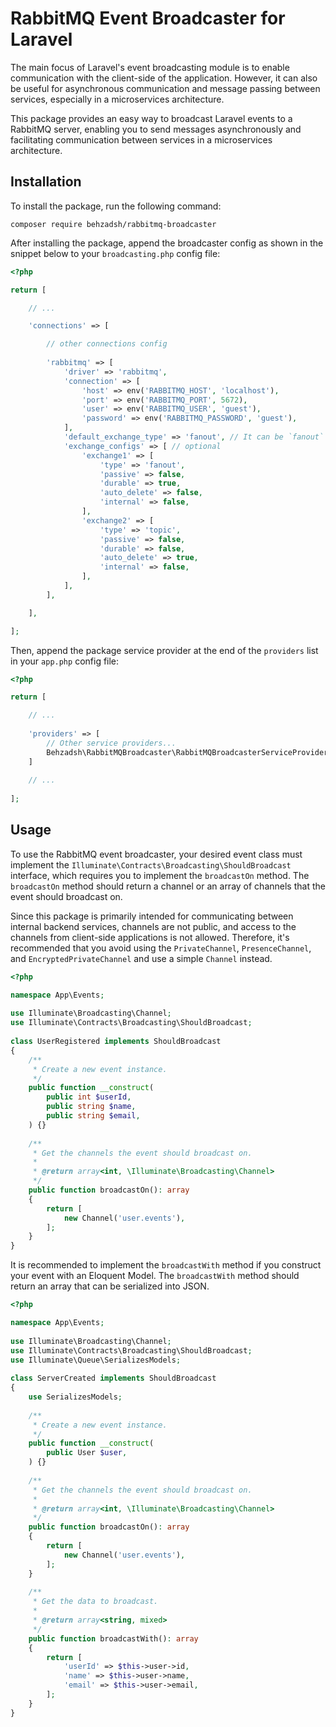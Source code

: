 # RabbitMQ Event Broadcaster for Laravel

The main focus of Laravel's event broadcasting module is to enable communication with the client-side of the application.
However, it can also be useful for asynchronous communication and message passing between services, especially in a
microservices architecture.

This package provides an easy way to broadcast Laravel events to a RabbitMQ server, enabling you to send messages
asynchronously and facilitating communication between services in a microservices architecture.

## Installation

To install the package, run the following command:

```
composer require behzadsh/rabbitmq-broadcaster
```

After installing the package, append the broadcaster config as shown in the snippet below to your `broadcasting.php`
config file:
```php
<?php

return [

    // ...

    'connections' => [

        // other connections config
        
        'rabbitmq' => [
            'driver' => 'rabbitmq',
            'connection' => [
                'host' => env('RABBITMQ_HOST', 'localhost'),
                'port' => env('RABBITMQ_PORT', 5672),
                'user' => env('RABBITMQ_USER', 'guest'),
                'password' => env('RABBITMQ_PASSWORD', 'guest'),
            ],
            'default_exchange_type' => 'fanout', // It can be `fanout` or `topic`
            'exchange_configs' => [ // optional
                'exchange1' => [
                    'type' => 'fanout',
                    'passive' => false,
                    'durable' => true,
                    'auto_delete' => false,
                    'internal' => false,
                ],
                'exchange2' => [
                    'type' => 'topic',
                    'passive' => false,
                    'durable' => false,
                    'auto_delete' => true,
                    'internal' => false,
                ],
            ], 
        ],

    ],

];
```

Then, append the package service provider at the end of the `providers` list in your `app.php` config file:

```php
<?php

return [

    // ...
    
    'providers' => [
        // Other service providers...
        Behzadsh\RabbitMQBroadcaster\RabbitMQBroadcasterServiceProvider::class,
    ]
    
    // ...
    
];
```

## Usage

To use the RabbitMQ event broadcaster, your desired event class must implement the
`Illuminate\Contracts\Broadcasting\ShouldBroadcast` interface, which requires you to implement the `broadcastOn` method.
The `broadcastOn` method should return a channel or an array of channels that the event should broadcast on.

Since this package is primarily intended for communicating between internal backend services, channels are not public,
and access to the channels from client-side applications is not allowed. Therefore, it's recommended that you avoid using
the `PrivateChannel`, `PresenceChannel`, and `EncryptedPrivateChannel` and use a simple `Channel` instead.
```php
<?php

namespace App\Events;
 
use Illuminate\Broadcasting\Channel;
use Illuminate\Contracts\Broadcasting\ShouldBroadcast;
 
class UserRegistered implements ShouldBroadcast
{
    /**
     * Create a new event instance.
     */
    public function __construct(
        public int $userId,
        public string $name,
        public string $email,
    ) {}
 
    /**
     * Get the channels the event should broadcast on.
     *
     * @return array<int, \Illuminate\Broadcasting\Channel>
     */
    public function broadcastOn(): array
    {
        return [
            new Channel('user.events'),
        ];
    }
}
```

It is recommended to implement the `broadcastWith` method if you construct your event with an Eloquent Model. The
`broadcastWith` method should return an array that can be serialized into JSON.

```php
<?php

namespace App\Events;
 
use Illuminate\Broadcasting\Channel;
use Illuminate\Contracts\Broadcasting\ShouldBroadcast;
use Illuminate\Queue\SerializesModels;
 
class ServerCreated implements ShouldBroadcast
{
    use SerializesModels;
 
    /**
     * Create a new event instance.
     */
    public function __construct(
        public User $user,
    ) {}
 
    /**
     * Get the channels the event should broadcast on.
     *
     * @return array<int, \Illuminate\Broadcasting\Channel>
     */
    public function broadcastOn(): array
    {
        return [
            new Channel('user.events'),
        ];
    }
    
    /**
     * Get the data to broadcast.
     *
     * @return array<string, mixed>
     */
    public function broadcastWith(): array
    {
        return [
            'userId' => $this->user->id,
            'name' => $this->user->name,
            'email' => $this->user->email,
        ];
    }
}
```

